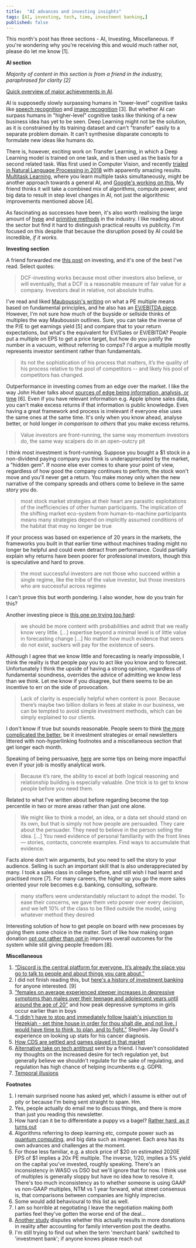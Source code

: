 ```yaml
---
title:  "AI advances and investing insights"
tags: [AI, investing, tech, time, investment banking,]
published: false
---
```


This month's post has three sections - AI, Investing, Miscellaneous. If you're wondering why you're receiving this and would much rather not, please do let me know \[1\]. 

**AI section**

*Majority of content in this section is from a friend in the industry, paraphrased for clarity \[2\]*

[Quick overview of major achievements in AI](https://hai.stanford.edu/news/infographic-age-artificial-intelligence "infographic").

AI is supposedly slowly surpassing humans in "lower-level" cognitive tasks like [speech recognition](https://www.zdnet.com/article/microsofts-new-record-speech-recognition-ai-now-transcribes-as-well-as-a-human/ "speech recognition") and [image recognition](https://qz.com/1034972/the-data-that-changed-the-direction-of-ai-research-and-possibly-the-world/ "imagenet") \[3\]. But whether AI can surpass humans in "higher-level" cognitive tasks like thinking of a new business idea has yet to be seen. Deep Learning might not be the solution, as it is constrained by its training dataset and can't "transfer" easily to a separate problem domain. It can't synthesise disparate concepts to formulate new ideas like humans do. 

There is, however, exciting work on Transfer Learning, in which a Deep Learning model is trained on one task, and is then used as the basis for a second related task. Was first used in Computer Vision, and recently [trialed in Natural Language Processing in 2018](https://blog.fastforwardlabs.com/2018/08/29/breakthroughs-in-transfer-learning-for-nlp.html/ "nlp") with apparently amazing results. [Multitask Learning](https://stats.stackexchange.com/questions/255025/difference-between-multitask-learning-and-transfer-learning/255066#255066 "multitask learning"), where you learn multiple tasks simultaneously, might be another approach towards a general AI, and [Google's working on this.](https://medium.com/@karpathy/software-2-0-a64152b37c35 "google software 2.0") My friend thinks it will take a combined mix of algorithms, compute power, and big data to result in step level changes in AI, not just the algorithmic improvements mentioned above \[4\].

As fascinating as successes have been, it's also worth realising the large amount of [hype](https://www.theverge.com/2019/3/5/18251326/ai-startups-europe-fake-40-percent-mmc-report "fake AI") and [primitive methods](https://np.reddit.com/r/ProgrammerHumor/comments/axi87h/new_model/ehtzp34/?context=2 "reddit post") in the industry. I like reading about the sector but find it hard to distinguish practical results vs publicity. I'm focused on this despite that because the disruption posed by AI could be incredible, *if it works.*

**Investing section**

A friend forwarded me [this post](https://geoff-yamane.com/blog/2019/2/28/the-investing-meta-game "investing meta") on investing, and it's one of the best I've read. Select quotes:

> DCF-investing works because most other investors also believe, or will eventually, that a DCF is a reasonable measure of fair value for a company. Investors deal in relative, not absolute truths.

I've read and liked [Mauboussin's writing](https://d2wsh2n0xua73e.cloudfront.net/wp-content/uploads/2014/02/document-805915460.pdf "PE multiple") on what a PE multiple means based on fundamental principles, and he also has an [EV/EBITDA piece](https://www.bluemountaincapital.com/wp-content/uploads/2015/03/What-Does-an-EV-EBITDA-Multiple-Mean.pdf "EV EBITDA multiple"). However, I'm not sure how much of the buyside or sellside thinks of multiples the way Mauboussin outlines. Sure, you can take the inverse of the P/E to get earnings yield \[5\] and compare that to your return expectations, but what's the equivalent for EV/Sales or EV/EBITDA? People put a multiple on EPS to get a price target, but how do you justify the number in a vacuum, without referring to comps? I'd argue a multiple mostly represents investor sentiment rather than fundamentals.

> its not the sophistication of his process that matters, it’s the quality of his process relative to the pool of competitors -- and likely his pool of competitors has changed.

Outperformance in investing comes from an edge over the market. I like the way John Huber talks about [sources of edge being information, analysis, or time](http://basehitinvesting.com/what-is-your-edge/ "edge") \[6\]. Even if you have relevant information e.g. Apple iphone sales data, you can't make excess returns if that information is public knowledge. Even having a great framework and process is irrelevant if everyone else uses the same ones at the same time. It's only when you know ahead, analyse better, or hold longer *in comparison to others* that you make excess returns.

> Value investors are front-running, the same way momentum investors do, the same way scalpers do in an open-outcry pit

I think most investment is front-running. Suppose you bought a $1 stock in a non-dividend paying company you think is underappreciated by the market, a "hidden gem". If noone else ever comes to share your point of view, regardless of how good the company continues to perform, the stock won't move and you'll never get a return. You make money only when the new narrative of the company spreads and others come to believe in the same story you do. 

> most stock market strategies at their heart are parasitic exploitations of the inefficiencies of other human participants. The implication of the shifting market eco-system from human-to-machine participants means many strategies depend on implicitly assumed conditions of the habitat that may no longer be true

If your process was based on experience of 20 years in the markets, the frameworks you built in that earlier time without machines trading might no longer be helpful and could even detract from performance. Could partially explain why returns have been poorer for professional investors, though this is speculative and hard to prove.

> the most successful investors are not those who succeed within a single regime, like the tribe of the value investor, but those investors who are successful across regimes

I can't prove this but worth pondering. I also wonder, how do you train for this?

Another investing piece is [this one on trying too hard](http://csinvesting.org/wp-content/uploads/2013/07/Trying-Too-Hard.pdf "too hard"):

> we should be more content with probabilities and admit that we really know very little. \[...\] expertise beyond a minimal level is of little value in forecasting change \[...\] No matter how much evidence that seers do not exist, suckers will pay for the existence of seers.

Although I agree that we know little and forecasting is nearly impossible, I think the reality is that people pay you to act like you know and to forecast. Unfortunately I think the upside of having a strong opinion, regardless of fundamental soundness, overrides the advice of admitting we know less than we think. Let me know if you disagree, but there seems to be an incentive to err on the side of provocation. 

> Lack of clarity is especially helpful when content is poor. Because there’s maybe two billion dollars in fees at stake in our business, we can be tempted to avoid simple investment methods, which can be simply explained to our clients.

I don't know if true but sounds reasonable. People seem to think [the more complicated the better](https://fs.blog/2018/01/complexity-bias/ "complexity bias"), be it investment strategies or email newsletters littered with non-hyperlinking footnotes and a miscellaneous section that get longer each month.

Speaking of being persuasive, [here](https://sloanreview.mit.edu/article/how-you-can-have-more-impact-as-a-people-analyst/ "more impact") are some tips on being more impactful even if your job is mostly analytical work.

> Because it’s rare, the ability to excel at both logical reasoning and relationship building is especially valuable. One trick is to get to know people before you need them. 

Related to what I've written about before regarding become the top percentile in two or more areas rather than just one alone.

> We might like to think a model, an idea, or a data set should stand on its own, but that is simply not how people are persuaded. They care about the persuader. They need to believe in the person selling the idea. \[...\] You need evidence of personal familiarity with the front lines — stories, contacts, concrete examples. Find ways to accumulate that evidence.

Facts alone don't win arguments, but you need to sell the story to your audience. Selling is such an important skill that is also underappreciated by many. I took a sales class in college before, and still wish I had learnt and practised more \[7\]. For many careers, the higher up you go the more sales oriented your role becomes e.g. banking, consulting, software.  

> many staffers were understandably reluctant to adopt the model. To ease their concerns, we gave them veto power over every decision, and we left 10% of the class to be filled outside the model, using whatever method they desired

Interesting solution of how to get people on board with new processes by giving them some choice in the matter. Sort of like how making organ donation [opt out rather than opt in](https://sparq.stanford.edu/solutions/opt-out-policies-increase-organ-donation "opt out") improves overall outcomes for the system while still giving people freedom \[8\].

**Miscellaneous**
1. [“Discord is the central platform for everyone. It’s already the place you go to talk to people and about things you care about,”](https://www.theatlantic.com/technology/archive/2019/03/how-discord-went-mainstream-influencers/584671/ "Discord chat app")
2. I did not finish reading this, but [here's a history of investment banking](http://economics.emory.edu/home/documents/workingpapers/fohlin_14_16_paper.pdf "investment banking") for anyone interested. \[9\]
3. ["females on average experienced steeper increases in depressive symptoms than males over their teenage and adolescent years until around the age of 20"](https://link.springer.com/article/10.1007/s10964-018-0976-5 "depression") and how peak depressive symptoms in girls occur earlier than in boys
4. ["I didn't have to stop and immediately follow Isaiah's injunction to Hezekiah - set thine house in order for thou shalt die, and not live. I would have time to think, to plan, and to fight."](http://jonathantreasure.com/site/wp-content/uploads/The-Median-Isnt-The-Message.pdf "stats") Stephen Jay Gould's experience on looking up stats for his cancer diagnosis.
5. [How CDS are settled and games played in that market](https://alerts.davispolk.com/10/4198/uploads/2019-03-18-credit-default-swaps-and-syndicated-financings.pdf?sid=033eec29-9909-47fb-84ea-22ae54ad5992 "CDS")
6. [Alternative take on tech antitrust](https://outline.com/RwJUhM "competition") sent by a friend. I haven't consolidated my thoughts on the increased desire for tech regulation yet, but generally believe we shouldn't regulate for the sake of regulating, and regulation has high chance of helping incumbents e.g. GDPR.
7. [Temporal illusions](https://www.leonlinsx.com/temporal-illusions/ "temporal")

**Footnotes**
1. I remain surprised noone has asked yet, which I assume is either out of pity or because I'm being sent straight to spam. Hm. 
2. Yes, people actually do email me to discuss things, and there is more than just you reading this newsletter.
3. How hard can it be to differentiate a puppy vs a bagel? [Rather hard, as it turns out](https://barkpost.com/humor/doodle-or-fried-chicken-twitter/ "fried chicken?")
4. Algorithms referring to deep learning etc, compute power such as [quantum computing](http://www.cs.virginia.edu/~robins/The_Limits_of_Quantum_Computers.pdf "quantum"), and big data such as imagenet. Each area has its own advances and challenges at the moment.   
5. For those less familiar, e.g. a stock price of $20 on estimated 2020E EPS of $1 implies a 20x PE multiple. The inverse, 1/20, implies a 5% yield on the capital you've invested, roughly speaking. There's an inconsistency in WASO vs DSO but we'll ignore that for now. I think use of multiples is generally sloppy but have no idea how to resolve it. There's too much inconsistency as to whether someone is using GAAP vs non-GAAP multiples, NTM vs 1 year forward, what street consensus is, that comparisons between companies are highly imprecise.
6. Some would add behavioural to this list as well. 
7. I am so horrible at negotiating I leave the negotiation making *both* parties feel they've gotten the worse end of the deal...
8. [Another study](https://www.sciencedaily.com/releases/2018/08/180816081449.htm "organ donation dispute") disputes whether this actually results in more donations in reality after accounting for family intervention post the deaths.
9. I'm still trying to find out when the term 'merchant bank' switched to 'investment bank'; if anyone knows please reach out

